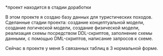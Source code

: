 *проект находится в стадии доработки

В этом проекте я создаю базу данных для туристических походов. 
Сделанные стадии проекта:
  создание концептуальной модели,
  создание логической модели,
  создание физической модели,
  реализация схемы посредством DDL-скриптов,
  заполнение схемы данными, с помощью DML-скриптов,
  написание запросов к схеме.      

Сейчас в проекте у меня 5 связанных таблиц в 3 нормальной форме.
